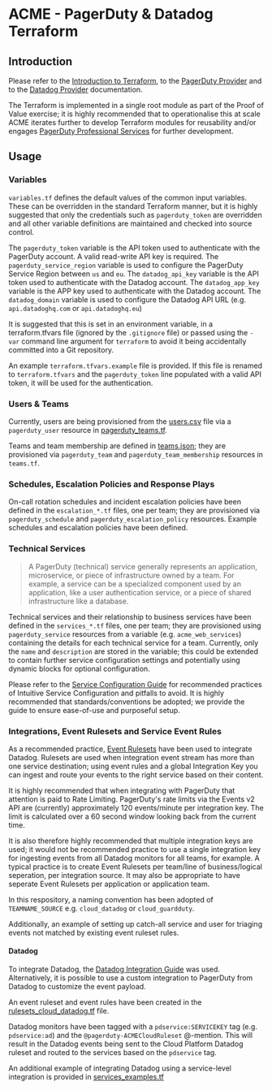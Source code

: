 # ACME - PagerDuty & Datadog Terraform

## Introduction

Please refer to the [Introduction to Terraform](https://www.terraform.io/intro/index.html), to the [PagerDuty Provider](https://registry.terraform.io/providers/PagerDuty/pagerduty/latest/docs) and to the [Datadog Provider](https://registry.terraform.io/providers/Datadog/datadog/latest/docs) documentation.

The Terraform is implemented in a single root module as part of the Proof of Value exercise; it is highly recommended that to operationalise this at scale ACME iterates further to develop  Terraform modules for reusability and/or engages [PagerDuty Professional Services](https://www.pagerduty.com/services/) for further development.

## Usage

### Variables
`variables.tf` defines the default values of the common input variables.  These can be overridden in the standard Terraform manner, but it is highly suggested that only the credentials such as `pagerduty_token` are overridden and all other variable definitions are maintained and checked into source control.

The `pagerduty_token` variable is the API token used to authenticate with the PagerDuty account. A valid read-write API key is required.
The `pagerduty_service_region` variable is used to configure the PagerDuty Service Region between `us` and `eu`.
The `datadog_api_key` variable is the API token used to authenticate with the Datadog account.
The `datadog_app_key` variable is the APP key used to authenticate with the Datadog account.
The `datadog_domain` variable is used to configure the Datadog API URL (e.g. `api.datadoghq.com` or `api.datadoghq.eu`)

It is suggested that this is set in an environment variable, in a terraform.tfvars file (ignored by the `.gitignore` file) or passed using the `-var` command line argument for `terraform` to avoid it being accidentally committed into a Git repository.

An example `terraform.tfvars.example` file is provided. If this file is renamed to `terraform.tfvars` and the `pagerduty_token` line populated with a valid API token, it will be used for the authentication.


### Users & Teams

Currently, users are being provisioned from the [users.csv](users.csv) file via a `pagerduty_user` resource in [pagerduty_teams.tf](pagerduty_teams.tf).

Teams and team membership are defined in [teams.json](teams.json); they are provisioned via `pagerduty_team` and `pagerduty_team_membership` resources in `teams.tf`.

### Schedules, Escalation Policies and Response Plays

On-call rotation schedules and incident escalation policies have been defined in the `escalation_*.tf` files, one per team; they are provisioned via `pagerduty_schedule` and `pagerduty_escalation_policy` resources. Example schedules and escalation policies have been defined.

### Technical Services

> A PagerDuty (technical) service generally represents an application, microservice, or piece of infrastructure owned by a team. For example, a service can be a specialized component used by an application, like a user authentication service, or a piece of shared infrastructure like a database.

Technical services and their relationship to business services have been defined in the `services_*.tf` files, one per team; they are provisioned using `pagerduty_service` resources from a variable (e.g. `acme_web_services`) containing the details for each technical service for a team. Currently, only the `name` and `description` are stored in the variable; this could be extended to contain further service configuration settings and potentially using dynamic blocks for optional configuration.

Please refer to the [Service Configuration Guide](https://community.pagerduty.com/forum/t/service-configuration-guide/1660) for recommended practices of Intuitive Service Configuration and pitfalls to avoid. It is highly recommended that standards/conventions be adopted; we provide the guide to ensure ease-of-use and purposeful setup.

### Integrations, Event Rulesets and Service Event Rules

As a recommended practice, [Event Rulesets](https://support.pagerduty.com/docs/rulesets) have been used to integrate Datadog. Rulesets are used when integration event stream has more than one service destination; using event rules and a global Integration Key you can ingest and route your events to the right service based on their content.

It is highly recommended that when integrating with PagerDuty that attention is paid to Rate Limiting. PagerDuty's rate limits via the Events v2 API are (currently) approximately 120 events/minute per integration key. The limit is calculated over a 60 second window looking back from the current time.

It is also therefore highly recommended that multiple integration keys are used; it would not be recommended practice to use a single integration key for ingesting events from all Datadog monitors for all teams, for example. A typical practice is to create Event Rulesets per team/line of business/logical seperation, per integration source. It may also be appropriate to have seperate Event Rulesets per application or application team.

In this respository, a naming convention has been adopted of `TEAMNAME_SOURCE` e.g. `cloud_datadog` or `cloud_guardduty`.

Additionally, an example of setting up catch-all service and user for triaging events not matched by existing event ruleset rules.

#### Datadog

To integrate Datadog, the [Datadog Integration Guide](https://www.pagerduty.com/docs/guides/datadog-integration-guide/) was used. Alternatively, it is possible to use a custom integration to PagerDuty from Datadog to customize the event payload.

An event ruleset and event rules have been created in the [rulesets_cloud_datadog.tf](rulesets_cloud_datadog.tf) file.

Datadog monitors have been tagged with a `pdservice:SERVICEKEY` tag (e.g. `pdservice:ad`) and the `@pagerduty-ACMECloudRuleset` @-mention. This will result in the Datadog events being sent to the Cloud Platform Datadog ruleset and routed to the services based on the `pdservice` tag.

An additional example of integrating Datadog using a service-level integration is provided in [services_examples.tf](services_examples.tf)
